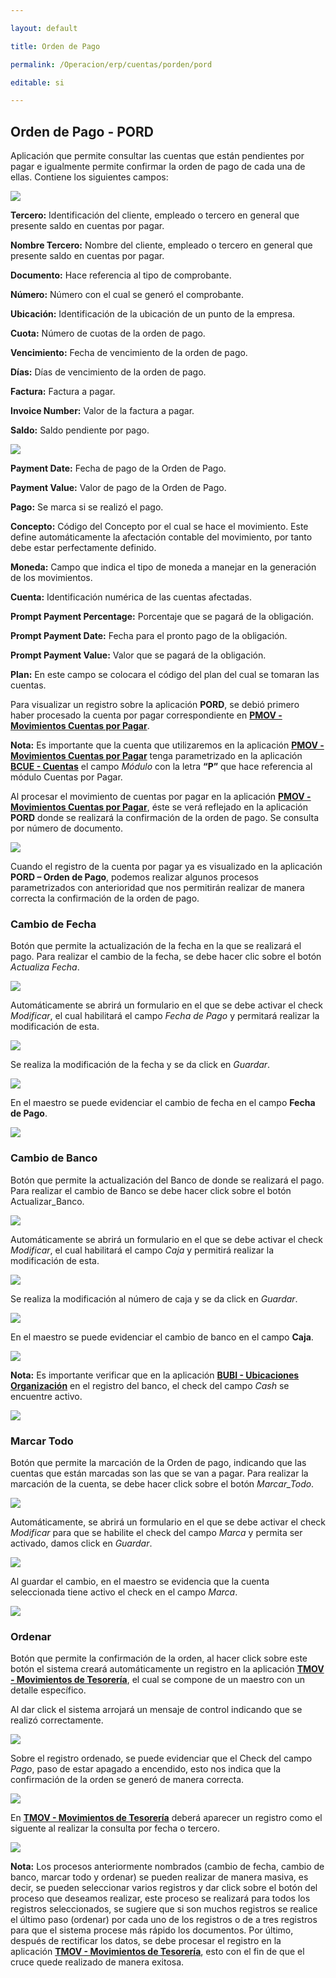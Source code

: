 ---
layout: default
title: Orden de Pago
permalink: /Operacion/erp/cuentas/porden/pord
editable: si
---

## Orden de Pago - PORD

Aplicación que permite consultar las cuentas que están pendientes por pagar e igualmente permite confirmar la orden de pago de cada una de ellas. Contiene los siguientes campos:


![](PORD1.png)


**Tercero:** Identificación del cliente, empleado o  tercero en general que presente saldo en cuentas por pagar.  
**Nombre Tercero:** Nombre del cliente, empleado o  tercero en general que presente saldo en cuentas por pagar.  
**Documento:** Hace referencia al tipo de comprobante.  
**Número:** Número con el cual se generó el comprobante.  
**Ubicación:** Identificación de la ubicación de un punto de la empresa.  
**Cuota:** Número de cuotas de la orden de pago.  
**Vencimiento:** Fecha de vencimiento de la orden de pago.  
**Días:** Días de vencimiento de la orden de pago.  
**Factura:** Factura a pagar.  
**Invoice Number:** Valor de la factura a pagar.  
**Saldo:** Saldo pendiente por pago.  

![](PORD2.png)

**Payment Date:** Fecha de pago de la Orden de Pago.  
**Payment Value:** Valor de pago de la Orden de Pago.  
**Pago:** Se marca si se realizó el pago.  
**Concepto:** Código del Concepto por el cual se hace el movimiento. Este define automáticamente la afectación contable del movimiento, por tanto debe estar perfectamente definido.  
**Moneda:** Campo que indica el tipo de moneda a manejar en la generación de los movimientos.  
**Cuenta:** Identificación numérica de las cuentas afectadas.  
**Prompt Payment Percentage:** Porcentaje que se pagará de la obligación.  
**Prompt Payment Date:** Fecha para el pronto pago de la obligación.  
**Prompt Payment Value:** Valor que se pagará de la obligación.  
**Plan:** En este campo se colocara el código del plan del cual se tomaran las cuentas.  


Para visualizar un registro sobre la aplicación **PORD**, se debió primero haber procesado la cuenta por pagar correspondiente en [**PMOV - Movimientos Cuentas por Pagar**](https://github.com/OasisCom/Docs/blob/master/Operacion/erp/cuentas/pmovimient/pmov.md).  


**Nota:** Es importante que la cuenta que utilizaremos en la aplicación [**PMOV - Movimientos Cuentas por Pagar**](https://github.com/OasisCom/Docs/blob/master/Operacion/erp/cuentas/pmovimient/pmov.md)  tenga parametrizado en la aplicación [**BCUE - Cuentas**]() el campo _Módulo_ con la letra **“P”** que hace referencia al módulo Cuentas por Pagar.  


Al procesar el movimiento de cuentas por pagar en la aplicación [**PMOV - Movimientos Cuentas por Pagar**](https://github.com/OasisCom/Docs/blob/master/Operacion/erp/cuentas/pmovimient/pmov.md), éste se verá reflejado en la aplicación **PORD** donde se realizará la confirmación de la orden de pago. Se consulta por número de documento.  


![](PORD3.png)


Cuando el registro de la cuenta por pagar ya es visualizado en la aplicación **PORD –  Orden de Pago**, podemos realizar algunos procesos parametrizados con anterioridad que nos permitirán realizar de manera correcta la confirmación de la orden de pago.  


### Cambio de Fecha


Botón que permite la actualización de la fecha en la que se realizará el pago. Para realizar el cambio de la fecha, se debe hacer clic sobre el botón _Actualiza Fecha_.  

![](PORD4.png)

Automáticamente se abrirá un formulario en el que se debe activar el check _Modificar_, el cual habilitará el campo _Fecha de Pago_ y permitará realizar la modificación de esta.  

![](PORD5.png)

Se realiza la modificación de la fecha y se da click en _Guardar_.  

![](PORD6.png)

En el maestro se puede evidenciar el cambio de fecha en el campo **Fecha de Pago**.

![](PORD7.png)


### Cambio de Banco

Botón que permite la actualización del Banco de donde se realizará el pago. Para realizar el cambio de Banco se debe hacer click sobre el botón Actualizar_Banco.  

![](PORD8.png)

Automáticamente se abrirá un formulario en el que se debe activar el check _Modificar_, el cual habilitará el campo _Caja_ y permitirá realizar la modificación de esta.  

![](PORD9.png)

Se realiza la modificación al número de caja y se da click en _Guardar_.  

![](PORD10.png)

En el maestro se puede evidenciar el cambio de banco en el campo **Caja**.  

![](PORD11.png)

**Nota:** Es importante verificar que en la aplicación [**BUBI - Ubicaciones Organización**](https://github.com/OasisCom/Docs/blob/master/Operacion/common/borgan/bubi.md) en el registro del banco, el check del campo _Cash_ se encuentre activo.  

![](BUBI1.png)


### Marcar Todo


Botón que permite la marcación de la Orden de pago, indicando que las cuentas que están marcadas son las que se van a pagar. Para realizar la marcación de la cuenta, se debe hacer click sobre el botón _Marcar_Todo_.  

![](PORD12.png)

Automáticamente, se abrirá un formulario en el que se debe activar el check _Modificar_ para que se habilite el check del campo _Marca_ y permita ser activado, damos click en _Guardar_.  

![](PORD13.png)

Al guardar el cambio, en el maestro se evidencia que la cuenta seleccionada tiene activo el check en el campo _Marca_.  

![](PORD14.png)


### Ordenar

Botón que permite la confirmación de la orden, al hacer click sobre este botón el sistema creará automáticamente un registro en la aplicación [**TMOV - Movimientos de Tesorería**](https://github.com/OasisCom/Docs/blob/master/Operacion/erp/tesoreria/tmovimient/tmov.md), el cual se compone de un maestro con un detalle específico.  

Al dar click el sistema arrojará un mensaje de control indicando que se realizó correctamente.  

![](PORD15.png)

Sobre el registro ordenado, se puede evidenciar que el Check del campo _Pago_, paso de estar apagado a encendido, esto nos indica que la confirmación de la orden se generó de manera correcta.  

![](PORD16.png)

En  [**TMOV - Movimientos de Tesorería**](https://github.com/OasisCom/Docs/blob/master/Operacion/erp/tesoreria/tmovimient/tmov.md) deberá aparecer un registro como el siguente al realizar la consulta por fecha o tercero.  

![](PORD17.png)

**Nota:** Los procesos anteriormente nombrados (cambio de fecha, cambio de banco, marcar todo y ordenar) se pueden realizar de manera masiva, es decir, se pueden seleccionar varios registros y dar click sobre el botón del proceso que deseamos realizar, este proceso se realizará para todos los registros seleccionados, se sugiere que si son muchos registros se realice el último paso (ordenar) por cada uno de los registros o de a tres registros para que el sistema procese más rápido los documentos. Por último, después de rectificar los datos, se debe procesar el registro en la aplicación [**TMOV - Movimientos de Tesorería**](https://github.com/OasisCom/Docs/blob/master/Operacion/erp/tesoreria/tmovimient/tmov.md), esto con el fin de que el cruce quede realizado de manera exitosa.  